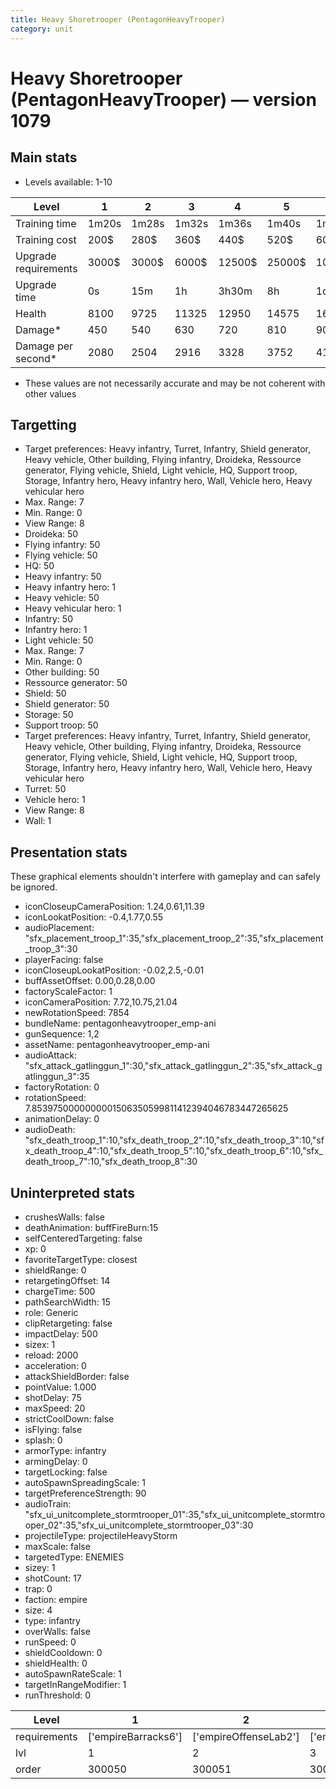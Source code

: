 ```yaml
---
title: Heavy Shoretrooper (PentagonHeavyTrooper)
category: unit
---
```


# Heavy Shoretrooper (PentagonHeavyTrooper) — version 1079

## Main stats

  * Levels available: 1-10

|Level               |1    |2    |3    |4     |5     |6      |7      |8      |9       |10      |
|--------------------|-----|-----|-----|------|------|-------|-------|-------|--------|--------|
|Training time       |1m20s|1m28s|1m32s|1m36s |1m40s |1m44s  |1m48s  |1m52s  |1m56s   |2m      |
|Training cost       |200$ |280$ |360$ |440$  |520$  |600$   |680$   |800$   |840$    |920$    |
|Upgrade requirements|3000$|3000$|6000$|12500$|25000$|100000$|160000$|320000$|1000000$|1750000$|
|Upgrade time        |0s   |15m  |1h   |3h30m |8h    |1d     |2d     |3d12h  |5d      |1w2d    |
|Health              |8100 |9725 |11325|12950 |14575 |16200  |17800  |19425  |21050   |24300   |
|Damage*             |450  |540  |630  |720   |810   |900    |980    |1080   |1160    |1340    |
|Damage per second*  |2080 |2504 |2916 |3328  |3752  |4164   |4576   |5000   |5408    |6244    |

* These values are not necessarily accurate and may be not coherent with other values

## Targetting

  * Target preferences: Heavy infantry, Turret, Infantry, Shield generator, Heavy vehicle, Other building, Flying infantry, Droideka, Ressource generator, Flying vehicle, Shield, Light vehicle, HQ, Support troop, Storage, Infantry hero, Heavy infantry hero, Wall, Vehicle hero, Heavy vehicular hero
  * Max. Range: 7
  * Min. Range: 0
  * View Range: 8
  * Droideka: 50
  * Flying infantry: 50
  * Flying vehicle: 50
  * HQ: 50
  * Heavy infantry: 50
  * Heavy infantry hero: 1
  * Heavy vehicle: 50
  * Heavy vehicular hero: 1
  * Infantry: 50
  * Infantry hero: 1
  * Light vehicle: 50
  * Max. Range: 7
  * Min. Range: 0
  * Other building: 50
  * Ressource generator: 50
  * Shield: 50
  * Shield generator: 50
  * Storage: 50
  * Support troop: 50
  * Target preferences: Heavy infantry, Turret, Infantry, Shield generator, Heavy vehicle, Other building, Flying infantry, Droideka, Ressource generator, Flying vehicle, Shield, Light vehicle, HQ, Support troop, Storage, Infantry hero, Heavy infantry hero, Wall, Vehicle hero, Heavy vehicular hero
  * Turret: 50
  * Vehicle hero: 1
  * View Range: 8
  * Wall: 1

## Presentation stats

These graphical elements shouldn't interfere with gameplay and can safely be ignored.

  * iconCloseupCameraPosition: 1.24,0.61,11.39
  * iconLookatPosition: -0.4,1.77,0.55
  * audioPlacement: "sfx_placement_troop_1":35,"sfx_placement_troop_2":35,"sfx_placement_troop_3":30
  * playerFacing: false
  * iconCloseupLookatPosition: -0.02,2.5,-0.01
  * buffAssetOffset: 0.00,0.28,0.00
  * factoryScaleFactor: 1
  * iconCameraPosition: 7.72,10.75,21.04
  * newRotationSpeed: 7854
  * bundleName: pentagonheavytrooper_emp-ani
  * gunSequence: 1,2
  * assetName: pentagonheavytrooper_emp-ani
  * audioAttack: "sfx_attack_gatlinggun_1":30,"sfx_attack_gatlinggun_2":35,"sfx_attack_gatlinggun_3":35
  * factoryRotation: 0
  * rotationSpeed: 7.8539750000000001506350599811412394046783447265625
  * animationDelay: 0
  * audioDeath: "sfx_death_troop_1":10,"sfx_death_troop_2":10,"sfx_death_troop_3":10,"sfx_death_troop_4":10,"sfx_death_troop_5":10,"sfx_death_troop_6":10,"sfx_death_troop_7":10,"sfx_death_troop_8":30

## Uninterpreted stats

  * crushesWalls: false
  * deathAnimation: buffFireBurn:15
  * selfCenteredTargeting: false
  * xp: 0
  * favoriteTargetType: closest
  * shieldRange: 0
  * retargetingOffset: 14
  * chargeTime: 500
  * pathSearchWidth: 15
  * role: Generic
  * clipRetargeting: false
  * impactDelay: 500
  * sizex: 1
  * reload: 2000
  * acceleration: 0
  * attackShieldBorder: false
  * pointValue: 1.000
  * shotDelay: 75
  * maxSpeed: 20
  * strictCoolDown: false
  * isFlying: false
  * splash: 0
  * armorType: infantry
  * armingDelay: 0
  * targetLocking: false
  * autoSpawnSpreadingScale: 1
  * targetPreferenceStrength: 90
  * audioTrain: "sfx_ui_unitcomplete_stormtrooper_01":35,"sfx_ui_unitcomplete_stormtrooper_02":35,"sfx_ui_unitcomplete_stormtrooper_03":30
  * projectileType: projectileHeavyStorm
  * maxScale: false
  * targetedType: ENEMIES
  * sizey: 1
  * shotCount: 17
  * trap: 0
  * faction: empire
  * size: 4
  * type: infantry
  * overWalls: false
  * runSpeed: 0
  * shieldCooldown: 0
  * shieldHealth: 0
  * autoSpawnRateScale: 1
  * targetInRangeModifier: 1
  * runThreshold: 0

|Level       |1                  |2                    |3                    |4                    |5                    |6                    |7                    |8                    |9                    |10                    |
|------------|-------------------|---------------------|---------------------|---------------------|---------------------|---------------------|---------------------|---------------------|---------------------|----------------------|
|requirements|['empireBarracks6']|['empireOffenseLab2']|['empireOffenseLab3']|['empireOffenseLab4']|['empireOffenseLab5']|['empireOffenseLab6']|['empireOffenseLab7']|['empireOffenseLab8']|['empireOffenseLab9']|['empireOffenseLab10']|
|lvl         |1                  |2                    |3                    |4                    |5                    |6                    |7                    |8                    |9                    |10                    |
|order       |300050             |300051               |300052               |300053               |300054               |300055               |300056               |300057               |300058               |300059                |

